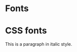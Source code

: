 # Fonts
<!DOCTYPE html>
<html>
<head>
<style>

p.italic {
  font-style: italic;
}

</style>
<style>
p.impact {
  font-family:serif;
}
</style>
</head>
<body>
<h1>CSS fonts</h1>
<p class="italic">This is a paragraph in italic style.</p>
</body>
</html>
